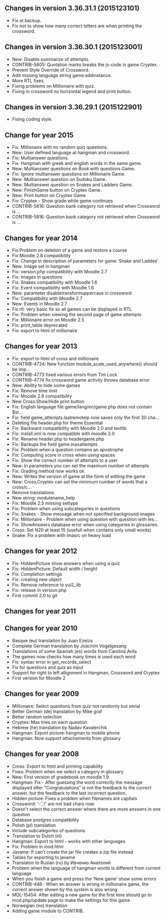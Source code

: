 Changes in version 3.36.31.1 (2015123101)
------------------------------------------------------------------
- Fix at backup.
- Fix not to show how many correct letters are when printing the crossword.

Changes in version 3.36.30.1 (2015123001)
------------------------------------------------------------------
- New: Disable summarize of attempts.
- CONTRIB-5605: Quotation marks breaks the js-code in game Cryptex.
- Prevent Style Override of Crossword.
- Add missing language string game:addinstance.
- More RTL fixes.
- Fixing problems on Millionaire with quiz.
- Fixing in crossword no horizontal legend and print button.

Changes in version 3.36.29.1 (2015122901)
------------------------------------------------------------------
- Fixing coding style.


Change for year 2015
------------------------------------------------------------------
- Fix: Millionaire with no random quiz questions.
- New: User defined language at hangman and crossword.
- Fix: Multianswer questions.
- Fix: Hangman with greek and english words in the same game.
- New: Multianswer questions on Book with questions Game.
- Fix: Ignore multianswer questions on Millionaire Game.
- New: Multianswer question on Sudoku Game.
- New: Multianswer question on Snakes and Ladders Game.
- New: FinishGame button on Cryptex Game.
- New: Print button on Cryptex Game
- Fix: Cryptex - Show grade while game continues
- CONTRIB-5816: Question bank category not retrieved when Crossword is …
- CONTRIB-5816: Question bank category not retrieved when Crossword is …


Changes for year 2014
-----------------------
- Fix:Problem on deletion of a game and restore a course
- Fix:Moodle 2.8 compatibility
- Fix: Change in description of parameters for game 'Snake and Laddes'
- New: Image set in hangman
- Fix: version.php compatibility with Moodle 2.7
- Fix: Images in questions
- Fix: Snakes compatibility with Moodle 1.6
- Fix: Event compatibility with Moodle 1.6
- New: parameter disabletransformuppercase in crossword
- Fix: Compatibility with Moodle 2.7
- New: Events in Moodle 2.7
- Fix rtl: very basic fix so all games can be displayed in RTL
- Fix: Problem when viewing the second page of game attempts
- Fix: Millionaire error on Moodle 2.5
- Fix: print_table deprecated
- Fix: export to html of millionaire


Changes for year 2013
------------------------------------------------------------------
- Fix: export to html of cross and millionaire
- CONTRIB-4724: New function module_scale_used_anywhere() should be imp…
- CONTRIB-4773 fixed various errors from Tim Lock
- CONTRIB-4774 fix:crossword game activity throws database error
- New: Ability to hide some games
- Fix: Remove time limit
- Fix: Moodle 2.6 compatibility
- New Cross:Show/Hide print button
- Fix: English language file game/lang/en/game.php does not contain $st… 
- Fix: field game_attempts.lastremoteip now saves only the first 30 cha…
- Deleting file header.php for theme Essential
- Fix: Backward compatibility with Moodle 2.0 and textlib
- Fix: install.xml is now compatible with moodle 2.0
- Fix: Rename header.php to headergame.php
- Fix: Backups the field game.maxattempts
- Fix: Problem when a question contains an apostrophe
- Fix: Computing score in cross when using spaces
- Fix: Show the correct number of attempts to a user
- New: In parameters you can set the maximum number of attempts
- Fix: Grading method now works ok
- New: Writes the version of game at the form of editing the game
- New: Cross,Cryptex can set the minimum number of words that a cross/c… 
- Remove translations
- New string: modulename_help
- Fix: Moodle 2.5 missing settype
- Fix: Problem when using subcategories in questions
- Fix: Snakes - Show message when not specified background images
- Fix: Millionaire - Problem when using question with question with les…
- Fix: ShowAnswers database error when using categories in glossaries.
- Cross: Set N20 at least 15 (usefull when contains only small words)
- Snake: Fix a problem with imasrc on heavy load


Changes for year 2012
------------------------------------------------------------------
- Fix: HiddenPicture show answers when using a quiz
- Fix: HiddenPicture: Default width / height
- Fix: Completion settings
- Fix: creating new object
- Fix: Remove reference to yui2_lib
- Fix: release in version.php
- First commit 2.0 to git


Changes for year 2011
------------------------------------------------------------------


Changes for year 2010
------------------------------------------------------------------
- Basque (eu) translation by Juan Ezeiza
- Complete German translation by Joachim Vogelgesang
- Translations of some Spanish  (es) words from Carolina Avila
- The games now checks how many times is used each word
- Fix: syntax error in get_records_select
- Fix for questions and quiz as input
- Support for right to left allignment in Hangman, Crossword and Cryptex
- First version for Moodle 2


Changes for year 2009
-----------------------
- Millionaire: Select questions from quiz not randomly but serial
- Better German (de) translation by Mike graf
- Better random selection
- Cryptex: Max tries on each question
- Hebrew (he) translation by Nadav Kavalerchik
- Hangman: Export picture-hangman to mobile phone
- Hangman: Now support attachements from glossary


Changes for year 2008
-----------------------
- Cross: Export to html and printing capability
- Fixes: Problem when we select a category in glossary
- New: First version of gradebook on moodle 1.9
- Hangman: Fix - After guessing the word correctly the message displayed after "Congratulations" is not the feedback to the correct answer, but the feedback to the last incorrect question.
- Hidden picture: Fixes a problem when filenames are capitals
- Crossword: '-','/' are not bad chars now
- Doesn't select the correct answer where there are more answers in one question
- Database postgres compatibility
- Polish (pl) translation
- Include subcategories of questions
- Translation to Dutch (nl)
- Hangman: Export to html - works with other languages
- Fix: Problem in mod.html
- Javame: If can't create the jar file creates a zip file instead
- Tables for exporting to javame
- Translaton to Rusian (ru) by Ивченко Анатолий
- Problem when the language of hangman words is different from current language
- When you finish a game and press the 'New game' show some errors
- CONTRIB-446 : When an answer is wrong in millionaire game, the correct answer shown by the system is also wrong
- MDL-15454: After editing a new game for the first time should go to mod.php/update page to make the settings for this game
- Norwegian (no) translation
- Adding game module to CONTRIB.
